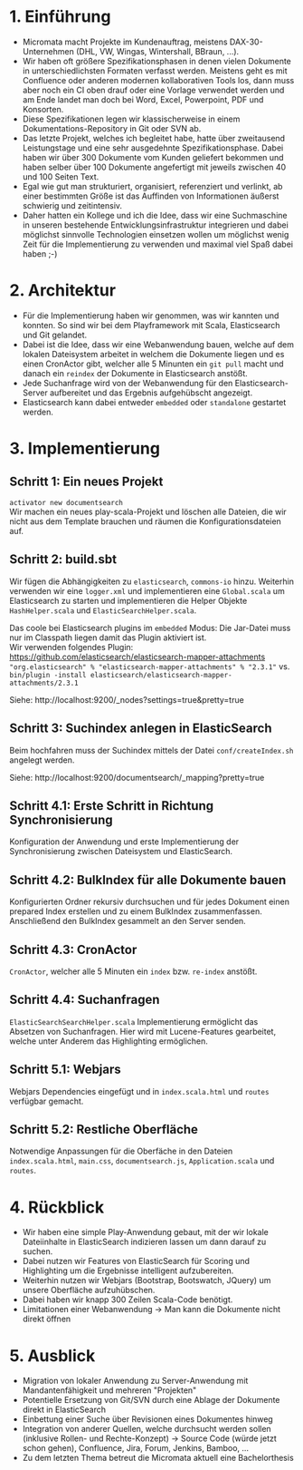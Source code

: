 # 1. Einführung
- Micromata macht Projekte im Kundenauftrag, meistens DAX-30-Unternehmen (DHL, VW, Wingas, Wintershall, BBraun, ...).
- Wir haben oft größere Spezifikationsphasen in denen vielen Dokumente in unterschiedlichsten Formaten verfasst werden. Meistens geht es mit Confluence oder anderen modernen kollaborativen Tools los, dann muss aber noch ein CI oben drauf oder eine Vorlage verwendet werden und am Ende landet man doch bei Word, Excel, Powerpoint, PDF und Konsorten.
- Diese Spezifikationen legen wir klassischerweise in einem Dokumentations-Repository in Git oder SVN ab.
- Das letzte Projekt, welches ich begleitet habe, hatte über zweitausend Leistungstage und eine sehr ausgedehnte Spezifikationsphase. Dabei haben wir über 300 Dokumente vom Kunden geliefert bekommen und haben selber über 100 Dokumente angefertigt mit jeweils zwischen 40 und 100 Seiten Text.
- Egal wie gut man strukturiert, organisiert, referenziert und verlinkt, ab einer bestimmten Größe ist das Auffinden von Informationen äußerst schwierig und zeitintensiv.
- Daher hatten ein Kollege und ich die Idee, dass wir eine Suchmaschine in unseren bestehende Entwicklungsinfrastruktur integrieren und dabei möglichst sinnvolle Technologien einsetzen wollen um möglichst wenig Zeit für die Implementierung zu verwenden und maximal viel Spaß dabei haben ;-)


# 2. Architektur
- Für die Implementierung haben wir genommen, was wir kannten und konnten. So sind wir bei dem Playframework mit Scala, Elasticsearch und Git gelandet.
- Dabei ist die Idee, dass wir eine Webanwendung bauen, welche auf dem lokalen Dateisystem arbeitet in welchem die Dokumente liegen und es einen CronActor gibt, welcher alle 5 Minunten ein ``git pull`` macht und danach ein ``reindex`` der Dokumente in Elasticsearch anstößt.
- Jede Suchanfrage wird von der Webanwendung für den Elasticsearch-Server aufbereitet und das Ergebnis aufgehübscht angezeigt.
- Elasticsearch kann dabei entweder ``embedded`` oder ``standalone`` gestartet werden.


# 3. Implementierung
## Schritt 1: Ein neues Projekt
``activator new documentsearch``<br/>
Wir machen ein neues play-scala-Projekt und löschen alle Dateien, die wir nicht aus dem Template brauchen und räumen die Konfigurationsdateien auf.


## Schritt 2: build.sbt
Wir fügen die Abhängigkeiten zu ``elasticsearch``, ``commons-io`` hinzu. Weiterhin verwenden wir eine ``logger.xml`` und implementieren eine ``Global.scala`` um Elasticsearch zu starten und implementieren die Helper Objekte ``HashHelper.scala`` und ``ElasticSearchHelper.scala``.<br/>

Das coole bei Elasticsearch plugins im ``embedded`` Modus: Die Jar-Datei muss nur im Classpath liegen damit das Plugin aktiviert ist.<br/>
Wir verwenden folgendes Plugin: https://github.com/elasticsearch/elasticsearch-mapper-attachments <br/>
``"org.elasticsearch" % "elasticsearch-mapper-attachments" % "2.3.1"``
vs.
``bin/plugin -install elasticsearch/elasticsearch-mapper-attachments/2.3.1``

Siehe: http://localhost:9200/_nodes?settings=true&pretty=true

## Schritt 3: Suchindex anlegen in ElasticSearch
Beim hochfahren muss der Suchindex mittels der Datei ``conf/createIndex.sh`` angelegt werden.

Siehe: http://localhost:9200/documentsearch/_mapping?pretty=true

## Schritt 4.1: Erste Schritt in Richtung Synchronisierung
Konfiguration der Anwendung und erste Implementierung der Synchronisierung zwischen Dateisystem und ElasticSearch.

## Schritt 4.2: BulkIndex für alle Dokumente bauen
Konfigurierten Ordner rekursiv durchsuchen und für jedes Dokument einen prepared Index erstellen und zu einem BulkIndex zusammenfassen. Anschließend den BulkIndex gesammelt an den Server senden.

## Schritt 4.3: CronActor
``CronActor``, welcher alle 5 Minuten ein ``index`` bzw. ``re-index`` anstößt.

## Schritt 4.4: Suchanfragen
``ElasticSearchSearchHelper.scala``
Implementierung ermöglicht das Absetzen von Suchanfragen. Hier wird mit Lucene-Features gearbeitet, welche unter Anderem das Highlighting ermöglichen.

## Schritt 5.1: Webjars
Webjars Dependencies eingefügt und in ``index.scala.html`` und ``routes`` verfügbar gemacht.

## Schritt 5.2: Restliche Oberfläche
Notwendige Anpassungen für die Oberfäche in den Dateien ``index.scala.html``, ``main.css``, ``documentsearch.js``, ``Application.scala`` und ``routes``.


# 4. Rückblick
- Wir haben eine simple Play-Anwendung gebaut, mit der wir lokale Dateiinhalte in ElasticSearch indizieren lassen um dann darauf zu suchen.
- Dabei nutzen wir Features von ElasticSearch für Scoring und Highlighting um die Ergebnisse intelligent aufzubereiten.
- Weiterhin nutzen wir Webjars (Bootstrap, Bootswatch, JQuery) um unsere Oberfläche aufzuhübschen.
- Dabei haben wir knapp 300 Zeilen Scala-Code benötigt.
- Limitationen einer Webanwendung -> Man kann die Dokumente nicht direkt öffnen


# 5. Ausblick
- Migration von lokaler Anwendung zu Server-Anwendung mit Mandantenfähigkeit und mehreren "Projekten"
- Potentielle Ersetzung von Git/SVN durch eine Ablage der Dokumente direkt in ElasticSearch
- Einbettung einer Suche über Revisionen eines Dokumentes hinweg
- Integration von anderer Quellen, welche durchsucht werden sollen (inklusive Rollen- und Rechte-Konzept) -> Source Code (würde jetzt schon gehen), Confluence, Jira, Forum, Jenkins, Bamboo, ...
- Zu dem letzten Thema betreut die Micromata aktuell eine Bachelorthesis

